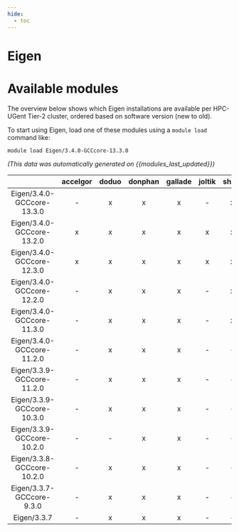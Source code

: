 ```yaml
---
hide:
  - toc
---
```


Eigen
=====

# Available modules


The overview below shows which Eigen installations are available per HPC-UGent Tier-2 cluster, ordered based on software version (new to old).

To start using Eigen, load one of these modules using a `module load` command like:

```shell
module load Eigen/3.4.0-GCCcore-13.3.0
```

*(This data was automatically generated on {{modules_last_updated}})*  

| |accelgor|doduo|donphan|gallade|joltik|shinx|skitty|
| :---: | :---: | :---: | :---: | :---: | :---: | :---: | :---: |
|Eigen/3.4.0-GCCcore-13.3.0|-|x|x|x|-|x|x|
|Eigen/3.4.0-GCCcore-13.2.0|x|x|x|x|x|x|x|
|Eigen/3.4.0-GCCcore-12.3.0|x|x|x|x|x|x|x|
|Eigen/3.4.0-GCCcore-12.2.0|-|x|x|x|-|x|-|
|Eigen/3.4.0-GCCcore-11.3.0|-|x|x|x|-|x|-|
|Eigen/3.4.0-GCCcore-11.2.0|-|x|x|x|-|-|-|
|Eigen/3.3.9-GCCcore-11.2.0|-|x|x|x|-|-|-|
|Eigen/3.3.9-GCCcore-10.3.0|-|x|x|x|-|-|-|
|Eigen/3.3.9-GCCcore-10.2.0|-|-|x|x|-|-|-|
|Eigen/3.3.8-GCCcore-10.2.0|-|x|x|x|-|-|-|
|Eigen/3.3.7-GCCcore-9.3.0|-|x|x|x|-|-|-|
|Eigen/3.3.7|-|x|x|x|-|-|-|
